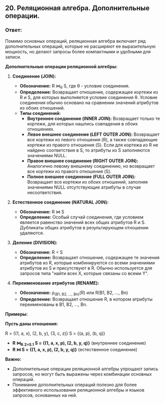 ## 20. Реляционная алгебра. Дополнительные операции.

### Ответ:

Помимо  основных  операций,  реляционная  алгебра  включает  ряд  дополнительных  операций,  которые  не  расширяют  ее  выразительную  мощность,  но  делают  запросы  более  компактными  и  удобными  для  записи.

**Дополнительные операции реляционной алгебры:**

1. **Соединение (JOIN):**

    * **Обозначение:**  R ⋈<sub>θ</sub> S,  где  θ  -  условие  соединения.
    * **Определение:**  Возвращает  отношение,  содержащее  кортежи  из  R  и  S,  для  которых  выполняется  условие  соединения  θ.  Условие  соединения  обычно  основано  на  сравнении  значений  атрибутов  из  обоих  отношений.
    * **Типы  соединений:**
       * **Внутреннее  соединение  (INNER  JOIN):**  Возвращает  только  те  кортежи,  для  которых  нашлись  совпадения  в  обоих  отношениях.
       * **Левое  внешнее  соединение  (LEFT  OUTER  JOIN):**  Возвращает  все  кортежи  из  левого  отношения  (R),  а  также  совпадающие  кортежи  из  правого  отношения  (S).  Если  для  кортежа  из  R  не  найдено  соответствия  в  S,  то  атрибуты  из  S  заполняются  значениями  NULL.
       * **Правое  внешнее  соединение  (RIGHT  OUTER  JOIN):**  Аналогично  левому  внешнему  соединению,  но  возвращает  все  кортежи  из  правого  отношения  (S).
       * **Полное  внешнее  соединение  (FULL  OUTER  JOIN):**  Возвращает  все  кортежи  из  обоих  отношений,  заполняя  значениями  NULL  отсутствующие  атрибуты  в  случае  несоответствия.

2. **Естественное  соединение  (NATURAL  JOIN):**

    * **Обозначение:**  R ⋈ S
    * **Определение:**  Особый  случай  соединения,  где  условием  является  равенство  значений  всех  общих  атрибутов  R  и  S.  Дубликаты  общих  атрибутов  в  результирующем  отношении  удаляются.

3. **Деление (DIVISION):**

    * **Обозначение:**  R ÷ S
    * **Определение:**  Возвращает  отношение,  содержащее  те  значения  атрибутов  из  R,  которые  комбинируются  со  всеми  значениями  атрибутов  из  S  и  присутствуют  в  R.  Обычно  используется  для  запросов  типа  "найти  всех  X,  которые  связаны  со  всеми  Y".

4. **Переименование  атрибутов (RENAME):**

    * **Обозначение:**  ρ<sub>(B1,  B2,  ...,  Bn)</sub>(R)  или  R(B1,  B2,  ...,  Bn)
    * **Определение:**  Возвращает  отношение  R,  в  котором  атрибуты  переименованы  в  B1,  B2,  ...,  Bn.

**Примеры:**

**Пусть  даны  отношения:**

R = {(1,  a,  x),  (2,  b,  y),  (3,  c,  z)}
S = {(a,  p),  (b,  q)}

* **R ⋈<sub>R.2=S.1</sub> S = {(1,  a,  x,  p),  (2,  b,  y,  q)}**  (внутреннее  соединение)
* **R ⋈ S = {(1,  a,  x,  p),  (2,  b,  y,  q)}**  (естественное  соединение)

**Важно:**

* Дополнительные  операции  реляционной  алгебры  упрощают  запись  запросов,  но  могут  быть  выражены  через  комбинации  основных  операций.
* Понимание  дополнительных  операций  полезно  для  более  эффективного  использования  реляционной  алгебры  и  языков  запросов,  основанных  на  ней.
